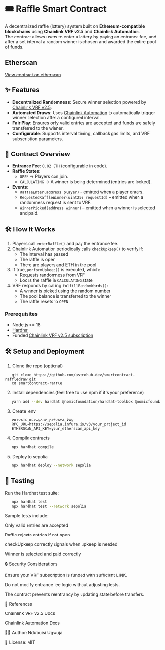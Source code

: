 # 🎟️ Raffle Smart Contract

A decentralized raffle (lottery) system built on **Ethereum-compatible blockchains** using **Chainlink VRF v2.5** and **Chainlink Automation**.  
The contract allows users to enter a lottery by paying an entrance fee, and after a set interval a random winner is chosen and awarded the entire pool of funds.

## Etherscan

[View contract on etherscan](https://sepolia.etherscan.io/address/0x84c726066C0907eA6c1E35D2a0fa1DcFD5AE3335)

## ✨ Features

- **Decentralized Randomness**: Secure winner selection powered by [Chainlink VRF v2.5](https://docs.chain.link/vrf/v2-5).
- **Automated Draws**: Uses [Chainlink Automation](https://docs.chain.link/chainlink-automation/introduction) to automatically trigger winner selection after a configured interval.
- **Fair Play**: Ensures only valid entries are accepted and funds are safely transferred to the winner.
- **Configurable**: Supports interval timing, callback gas limits, and VRF subscription parameters.

## 📜 Contract Overview

- **Entrance Fee**: `0.02 ETH` (configurable in code).
- **Raffle States**:
    - `OPEN` → Players can join.
    - `CALCULATING` → A winner is being determined (entries are locked).
- **Events**:
    - `RaffleEnter(address player)` – emitted when a player enters.
    - `RequestedRaffleWinner(uint256 requestId)` – emitted when a randomness request is sent to VRF.
    - `WinnerPicked(address winner)` – emitted when a winner is selected and paid.

## 🛠️ How It Works

1. Players call `enterRaffle()` and pay the entrance fee.
2. Chainlink Automation periodically calls `checkUpkeep()` to verify if:
    - The interval has passed
    - The raffle is open
    - There are players and ETH in the pool
3. If true, `performUpkeep()` is executed, which:
    - Requests randomness from VRF
    - Locks the raffle in `CALCULATING` state
4. VRF responds by calling `fulfillRandomWords()`:
    - A winner is picked using the random number
    - The pool balance is transferred to the winner
    - The raffle resets to `OPEN`

### Prerequisites

- Node.js >= 18
- [Hardhat](https://hardhat.org/)
- Funded [Chainlink VRF v2.5 subscription](https://docs.chain.link/vrf/v2-5/subscription)

## 🛠 Setup and Deployment

1. Clone the repo (optional)

```
   git clone https://github.com/astrohub-dev/smartcontract-raffledraw.git
   cd smartcontract-raffle
```

2. Install dependencies (feel free to use npm if it's your preference)

```bash
   yarn add --dev hardhat @nomicfoundation/hardhat-toolbox @nomicfoundation/hardhat-verify @chainlink/contracts dotenv prettier solhint
```

3. Create .env

```env
   PRIVATE_KEY=your_private_key
   RPC_URL=https://sepolia.infura.io/v3/your_project_id
   ETHERSCAN_API_KEY=your_etherscan_api_key
```

4. Compile contracts

```bash
   npx hardhat compile
```

5. Deploy to sepolia

```bash
   npx hardhat deploy --network sepolia
```

## 🧪 Testing

Run the Hardhat test suite:

```bash
   npx hardhat test
   npx hardhat test --network sepolia
```

Sample tests include:

Only valid entries are accepted

Raffle rejects entries if not open

checkUpkeep correctly signals when upkeep is needed

Winner is selected and paid correctly

🔒 Security Considerations

Ensure your VRF subscription is funded with sufficient LINK.

Do not modify entrance fee logic without adjusting tests.

The contract prevents reentrancy by updating state before transfers.

📖 References

Chainlink VRF v2.5 Docs

Chainlink Automation Docs

👨‍💻 Author: Ndubuisi Ugwuja

📜 License: MIT
